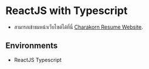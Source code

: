 # ReactJS with Typescript
- สามารถเข้าชมหน้าเว็บไซต์ได้ที่นี่ [Charakorn Resume Website](https://charakorn-resume.d1lvbrbjhvc8zy.amplifyapp.com/).

## Environments
- ReactJS Typescript
